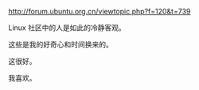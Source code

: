 http://forum.ubuntu.org.cn/viewtopic.php?f=120&t=739

Linux 社区中的人是如此的冷静客观。

这些是我的好奇心和时间换来的。

这很好。

我喜欢。